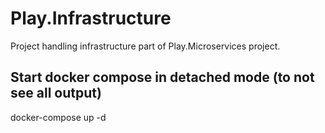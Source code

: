 # Play.Infrastructure

Project handling infrastructure part of Play.Microservices project.

## Start docker compose in detached mode (to not see all output)

docker-compose up -d